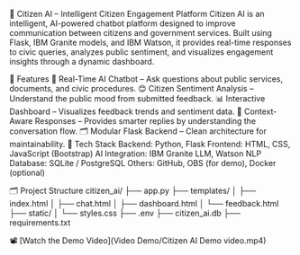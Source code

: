 🤖 Citizen AI – Intelligent Citizen Engagement Platform
Citizen AI is an intelligent, AI-powered chatbot platform designed to improve communication between citizens and government services. Built using Flask, IBM Granite models, and IBM Watson, it provides real-time responses to civic queries, analyzes public sentiment, and visualizes engagement insights through a dynamic dashboard.

📌 Features
💬 Real-Time AI Chatbot – Ask questions about public services, documents, and civic procedures.
😊 Citizen Sentiment Analysis – Understand the public mood from submitted feedback.
📊 Interactive Dashboard – Visualizes feedback trends and sentiment data.
🎯 Context-Aware Responses – Provides smarter replies by understanding the conversation flow.
🗂️ Modular Flask Backend – Clean architecture for maintainability.
🚀 Tech Stack
Backend: Python, Flask
Frontend: HTML, CSS, JavaScript (Bootstrap)
AI Integration: IBM Granite LLM, Watson NLP
Database: SQLite / PostgreSQL
Others: GitHub, OBS (for demo), Docker (optional)

🗂️ Project Structure
citizen_ai/
├── app.py
├── templates/
│ ├── index.html
│ ├── chat.html
│ ├── dashboard.html
│ └── feedback.html
├── static/
│ └── styles.css
├── .env
├── citizen_ai.db
├── requirements.txt




📽️ [Watch the Demo Video](Video Demo/Citizen AI Demo video.mp4)
